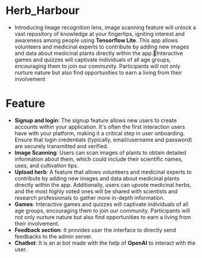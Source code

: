 # Herb_Harbour

* Introducing Image recognition lens, image scanning feature will unlock a vast repository of knowledge at your fingertips, igniting interest and awareness among people using **Tensorflow Lite**. This app allows volunteers and medicinal experts to contribute by adding new images and data about medicinal plants directly within the app.💫Interactive games and quizzes will captivate individuals of all age groups, encouraging them to join our community. Participants will not only nurture nature but also find opportunities to earn a living from their involvement


# Feature
* **Signup and login**: The signup feature allows new users to create accounts within your application. It's often the first interaction users have with your platform, making it a critical step in user onboarding. Ensure that login credentials (typically, email/username and password) are securely transmitted and verified.
* **Image Scanning**: Users can scan images of plants to obtain detailed information about them, which could include their scientific names, uses, and cultivation tips.
* **Upload herb**: A feature that allows volunteers and medicinal experts to contribute by adding new images and data about medicinal plants directly within the app. Additionally, users can upvote medicinal herbs, and the most highly voted ones will be shared with scientists and research professionals to gather more in-depth information.
* **Games**: Interactive games and quizzes will captivate individuals of all age groups, encouraging them to join our community. Participants will not only nurture nature but also find opportunities to earn a living from their involvement.
* **Feedback section**: It provides user the interface to directly send feedbacks to the admin server.
* **Chatbot**: It is an ai bot made with the help of **OpenAI** to interact with the user.
